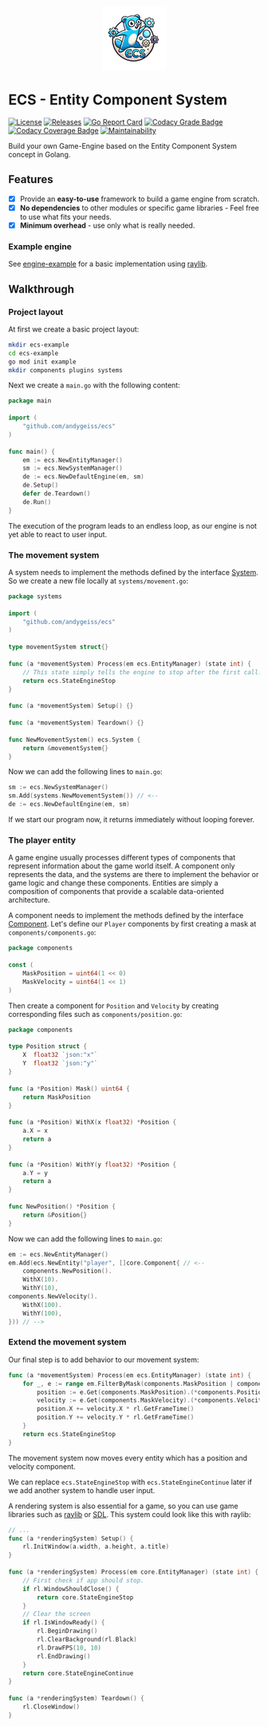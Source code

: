 <p align="center">
<img src="https://github.com/andygeiss/ecs/blob/master/logo.png?raw=true" />
</p>

# ECS - Entity Component System

[![License](https://img.shields.io/github/license/andygeiss/ecs)](https://github.com/andygeiss/ecs/blob/master/LICENSE)
[![Releases](https://img.shields.io/github/v/release/andygeiss/ecs)](https://github.com/andygeiss/ecs/releases)
[![Go Report Card](https://goreportcard.com/badge/github.com/andygeiss/ecs)](https://goreportcard.com/report/github.com/andygeiss/ecs)
[![Codacy Grade Badge](https://app.codacy.com/project/badge/Grade/b4f4c9b35f4b46d8bf19f73379864b45)](https://app.codacy.com/gh/andygeiss/ecs/dashboard?utm_source=gh&utm_medium=referral&utm_content=&utm_campaign=Badge_grade)
[![Codacy Coverage Badge](https://app.codacy.com/project/badge/Coverage/b4f4c9b35f4b46d8bf19f73379864b45)](https://app.codacy.com/gh/andygeiss/ecs/dashboard?utm_source=gh&utm_medium=referral&utm_content=&utm_campaign=Badge_coverage)
[![Maintainability](https://api.codeclimate.com/v1/badges/5a2fd230f2eae6f244f2/maintainability)](https://codeclimate.com/github/andygeiss/ecs/maintainability)

Build your own Game-Engine based on the Entity Component System concept in Golang.

## Features

- [x] Provide an **easy-to-use** framework to build a game engine from scratch.
- [x] **No dependencies** to other modules or specific game libraries - Feel free to use what fits your needs.
- [x] **Minimum overhead** - use only what is really needed.

### Example engine

See [engine-example](https://github.com/andygeiss/engine-example) for a basic
implementation using [raylib](https://www.raylib.com).

## Walkthrough

### Project layout

At first we create a basic project layout:

```bash
mkdir ecs-example
cd ecs-example
go mod init example
mkdir components plugins systems
```

Next we create a `main.go` with the following content:

```go
package main

import (
	"github.com/andygeiss/ecs"
)

func main() {
	em := ecs.NewEntityManager()
	sm := ecs.NewSystemManager()
	de := ecs.NewDefaultEngine(em, sm)
	de.Setup()
	defer de.Teardown()
	de.Run()
}
```

The execution of the program leads to an endless loop, as our engine is not yet
able to react to user input.

### The movement system

A system needs to implement the methods defined by the interface
[System](https://github.com/andygeiss/ecs/blob/master/core/system.go).
So we create a new file locally at `systems/movement.go`:

```go
package systems

import (
	"github.com/andygeiss/ecs"
)

type movementSystem struct{}

func (a *movementSystem) Process(em ecs.EntityManager) (state int) {
    // This state simply tells the engine to stop after the first call.
    return ecs.StateEngineStop
}

func (a *movementSystem) Setup() {}

func (a *movementSystem) Teardown() {}

func NewMovementSystem() ecs.System {
    return &movementSystem{}
}
```

Now we can add the following lines to `main.go`:

```go
sm := ecs.NewSystemManager()
sm.Add(systems.NewMovementSystem()) // <--
de := ecs.NewDefaultEngine(em, sm)
```

If we start our program now, it returns immediately without looping forever.

### The player entity

A game engine usually processes different types of components that represent
information about the game world itself. A component only represents the data,
and the systems are there to implement the behavior or game logic and change
these components. Entities are simply a composition of components that provide
a scalable data-oriented architecture.

A component needs to implement the methods defined by the interface
[Component](https://github.com/andygeiss/ecs/blob/master/core/component.go).
Let's define our `Player` components by first creating a mask at
`components/components.go`:

```go
package components

const (
	MaskPosition = uint64(1 << 0)
	MaskVelocity = uint64(1 << 1)
)
```

Then create a component for `Position` and `Velocity` by creating
corresponding files such as `components/position.go`:

```go
package components

type Position struct {
	X  float32 `json:"x"`
	Y  float32 `json:"y"`
}

func (a *Position) Mask() uint64 {
	return MaskPosition
}

func (a *Position) WithX(x float32) *Position {
	a.X = x
	return a
}

func (a *Position) WithY(y float32) *Position {
	a.Y = y
	return a
}

func NewPosition() *Position {
	return &Position{}
}
```

Now we can add the following lines to `main.go`:

```go
em := ecs.NewEntityManager()
em.Add(ecs.NewEntity("player", []core.Component{ // <--
	components.NewPosition().
	WithX(10).
	WithY(10),
components.NewVelocity().
	WithX(100).
	WithY(100),
})) // -->
```

### Extend the movement system

Our final step is to add behavior to our movement system:

```go
func (a *movementSystem) Process(em ecs.EntityManager) (state int) {
	for _, e := range em.FilterByMask(components.MaskPosition | components.MaskVelocity) {
		position := e.Get(components.MaskPosition).(*components.Position)
		velocity := e.Get(components.MaskVelocity).(*components.Velocity)
		position.X += velocity.X * rl.GetFrameTime()
		position.Y += velocity.Y * rl.GetFrameTime()
	}
	return ecs.StateEngineStop
}
```

The movement system now moves every entity which has a position and velocity component.

We can replace `ecs.StateEngineStop` with `ecs.StateEngineContinue` later if we add
another system to handle user input.

A rendering system is also essential for a game, so you can use game libraries
such as [raylib](https://www.raylib.com) or
[SDL](https://github.com/libsdl-org/SDL).
This system could look like this with raylib:

```go
// ...
func (a *renderingSystem) Setup() {
	rl.InitWindow(a.width, a.height, a.title)
}

func (a *renderingSystem) Process(em core.EntityManager) (state int) {
	// First check if app should stop.
	if rl.WindowShouldClose() {
		return core.StateEngineStop
	}
	// Clear the screen
	if rl.IsWindowReady() {
		rl.BeginDrawing()
		rl.ClearBackground(rl.Black)
		rl.DrawFPS(10, 10)
		rl.EndDrawing()
	}
	return core.StateEngineContinue
}

func (a *renderingSystem) Teardown() {
	rl.CloseWindow()
}
```
